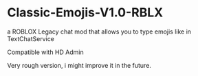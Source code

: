 # Classic-Emojis-V1.0-RBLX

a ROBLOX Legacy chat mod that allows you to type emojis like in TextChatService

Compatible with HD Admin

Very rough version, i might improve it in the future.
